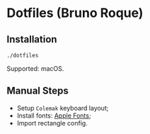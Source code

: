 # Dotfiles (Bruno Roque)

## Installation

```shell
./dotfiles
```

Supported: macOS.

## Manual Steps

- Setup `Colemak` keyboard layout;
- Install fonts: [Apple Fonts](https://developer.apple.com/fonts/);
- Import rectangle config.
